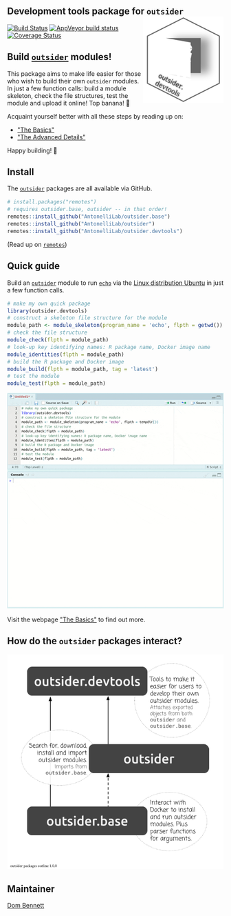 
Development tools package for `outsider` <img src="https://raw.githubusercontent.com/AntonelliLab/outsider.devtools/master/other/logo_devtools.png" height="200" align="right"/>
----

[![Build Status](https://travis-ci.org/AntonelliLab/outsider.devtools.svg?branch=master)](https://travis-ci.org/AntonelliLab/outsider.base) [![AppVeyor build status](https://ci.appveyor.com/api/projects/status/github/AntonelliLab/outsider.devtools?branch=master&svg=true)](https://ci.appveyor.com/project/DomBennett/outsider-devtools) [![Coverage Status](https://coveralls.io/repos/github/AntonelliLab/outsider.devtools/badge.svg?branch=master)](https://coveralls.io/github/AntonelliLab/outsider.devtools?branch=master)

## Build [`outsider`](https://github.com/AntonelliLab/outsider#readme) modules!

This package aims to make life easier for  those who wish to build their own
`outsider` modules. In just a few function calls: build a module skeleton,
check the file structures, test the module and upload it online! Top banana! :banana:

Acquaint yourself better with all these steps by reading up on:

* ["The Basics"](https://antonellilab.github.io/outsider.devtools/articles/basic.html)
* ["The Advanced Details"](https://antonellilab.github.io/outsider.devtools/articles/advanced.html)

Happy building! :wrench:

## Install

The [`outsider`](https://github.com/AntonelliLab/outsider#readme) packages are all available via GitHub.

```r
# install.packages("remotes")
# requires outsider.base, outsider -- in that order!
remotes::install_github("AntonelliLab/outsider.base")
remotes::install_github("AntonelliLab/outsider")
remotes::install_github("AntonelliLab/outsider.devtools")
```

(Read up on [`remotes`](https://github.com/r-lib/remotes))

## Quick guide

Build an [`outsider`](https://github.com/AntonelliLab/outsider#readme) module to run [`echo`](https://en.wikipedia.org/wiki/Echo_(command)) via the [Linux distribution Ubuntu](https://en.wikipedia.org/wiki/Ubuntu) in just a few function calls.

```r
# make my own quick package
library(outsider.devtools)
# construct a skeleton file structure for the module
module_path <- module_skeleton(program_name = 'echo', flpth = getwd())
# check the file structure
module_check(flpth = module_path)
# look-up key identifying names: R package name, Docker image name
module_identities(flpth = module_path)
# build the R package and Docker image
module_build(flpth = module_path, tag = 'latest')
# test the module
module_test(flpth = module_path)
```

![](https://raw.githubusercontent.com/AntonelliLab/outsider.devtools/master/other/build_example.gif)

Visit the webpage ["The Basics"](https://antonellilab.github.io/outsider.devtools/articles/basic.html) to find out more.

## How do the `outsider` packages interact?

![](https://raw.githubusercontent.com/AntonelliLab/outsider.devtools/master/other/package_structures.png)

## Maintainer

[Dom Bennett](https://github.com/dombennett/)

